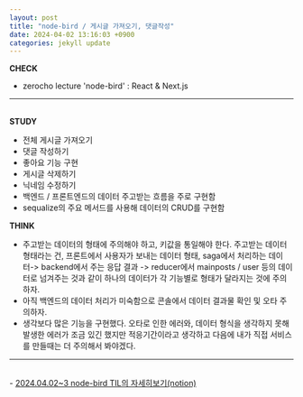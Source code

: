 ```yaml
---
layout: post
title: "node-bird / 게시글 가져오기, 댓글작성"
date: 2024-04-02 13:16:03 +0900
categories: jekyll update
---
```


<b>CHECK</b>

- zerocho lecture 'node-bird' : React & Next.js
  <br>

---

<br>
<b> STUDY </b>

- 전체 게시글 가져오기
- 댓글 작성하기
- 좋아요 기능 구현
- 게시글 삭제하기
- 닉네임 수정하기
- 백엔드 / 프론트엔드의 데이터 주고받는 흐름을 주로 구현함
- sequalize의 주요 메서드를 사용해 데이터의 CRUD를 구현함
  <br>

<b> THINK </b>

- 주고받는 데이터의 형태에 주의해야 하고, 키값을 통일해야 한다. 주고받는 데이터 형태라는 건, 프론트에서 사용자가 보내는 데이터 형태, saga에서 처리하는 데이터-> backend에서 주는 응답 결과 -> reducer에서 mainposts / user 등의 데이터로 넘겨주는 것과 같이 하나의 데이터가 각 기능별로 형태가 달라지는 것에 주의하자.
- 아직 백엔드의 데이터 처리가 미숙함으로 콘솔에서 데이터 결과물 확인 및 오타 주의하자.
- 생각보다 많은 기능을 구현했다. 오타로 인한 에러와, 데이터 형식을 생각하지 못해 발생한 에러가 조금 있긴 했지만 적응기간이라고 생각하고 다음에 내가 직접 서비스를 만들때는 더 주의해서 봐야겠다.
  <br>

---

<br>
- <a href='https://www.notion.so/fun-blog/807c6170b2c0463a9d26c87fe964affd' target="_blank" rel="noreferrer noopener">2024.04.02~3 node-bird TIL의 자세히보기(notion)</a>
